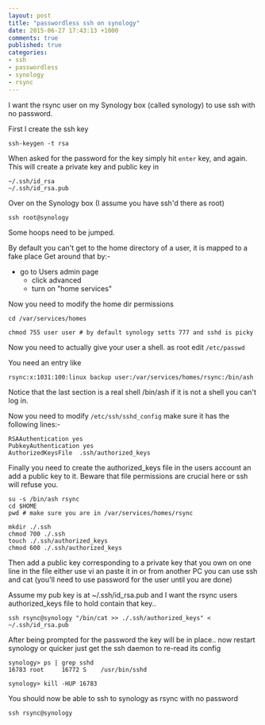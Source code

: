 ```yaml
---
layout: post
title: "passwordless ssh on synology"
date: 2015-06-27 17:43:13 +1000
comments: true
published: true
categories: 
- ssh
- passwordless
- synology
- rsync
---
```


I want the rsync user on my Synology box (called synology) to use ssh with no password. <!--more-->

First I create the ssh key

```
ssh-keygen -t rsa
```

When asked for the password for the key simply hit `enter` key, and again.
This will create a private key and public key in 

```
~/.ssh/id_rsa
~/.ssh/id_rsa.pub
```

Over on the Synology box (I assume you have ssh'd there as root)

```
ssh root@synology
```

Some hoops need to be jumped.

By default you can't get to the home directory of a user, it is mapped to a fake place
Get around that by:-

* go to Users admin page
  - click advanced 
  - turn on "home services"

Now you need to modify the home dir permissions

```
cd /var/services/homes

chmod 755 user user # by default synology setts 777 and sshd is picky
```

Now you need to actually give your user a shell. 
as root edit `/etc/passwd`

You need an entry like

```
rsync:x:1031:100:linux backup user:/var/services/homes/rsync:/bin/ash
```

Notice that the last section is a real shell /bin/ash  if it is not a shell you can't log in.

Now you need to modify `/etc/ssh/sshd_config` make sure it has the following lines:-

```
RSAAuthentication yes
PubkeyAuthentication yes
AuthorizedKeysFile  .ssh/authorized_keys
```

Finally you need to create the authorized_keys file in the users account an add a public key to it.
Beware that file permissions are crucial here or ssh will refuse you.

```
su -s /bin/ash rsync
cd $HOME
pwd # make sure you are in /var/services/homes/rsync

mkdir ./.ssh
chmod 700 ./.ssh
touch ./.ssh/authorized_keys
chmod 600 ./.ssh/authorized_keys
```

Then add a public key corresponding to a private key that you own on one line in the file
either use vi an paste it in or from another PC you can use ssh and cat (you'll need to use password for the user until you are done)

Assume my pub key is at ~/.ssh/id_rsa.pub and I want the rsync users authorized_keys file to hold contain that key..

```
ssh rsync@synology "/bin/cat >> ./.ssh/authorized_keys" < ~/.ssh/id_rsa.pub
```

After being prompted for the password the key will be in place.. now restart  synology or quicker just get the ssh daemon to re-read its config

```
synology> ps | grep sshd
16783 root     16772 S    /usr/bin/sshd

synology> kill -HUP 16783
```

You should now be able to ssh to synology as rsync with no password

```
ssh rsync@synology
```

